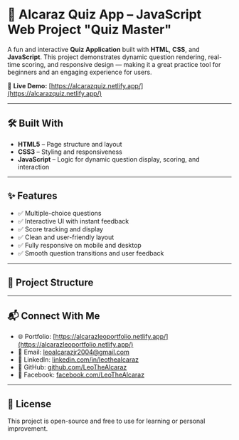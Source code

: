 # 🧠 Alcaraz Quiz App – JavaScript Web Project "Quiz Master"

A fun and interactive **Quiz Application** built with **HTML**, **CSS**, and **JavaScript**. This project demonstrates dynamic question rendering, real-time scoring, and responsive design — making it a great practice tool for beginners and an engaging experience for users.

🔗 **Live Demo:** [https://alcarazquiz.netlify.app/](https://alcarazquiz.netlify.app/)

---

## 🛠️ Built With

- **HTML5** – Page structure and layout
- **CSS3** – Styling and responsiveness
- **JavaScript** – Logic for dynamic question display, scoring, and interaction

---

## ✨ Features

- ✅ Multiple-choice questions
- ✅ Interactive UI with instant feedback
- ✅ Score tracking and display
- ✅ Clean and user-friendly layout
- ✅ Fully responsive on mobile and desktop
- ✅ Smooth question transitions and user feedback

---

## 📁 Project Structure


---

## 📬 Connect With Me

- 🌐 Portfolio: [https://alcarazleoportfolio.netlify.app/](https://alcarazleoportfolio.netlify.app/)
- 📧 Email: leoalcarazjr2004@gmail.com
- 💼 LinkedIn: [linkedin.com/in/leothealcaraz](https://www.linkedin.com/in/leothealcaraz/)
- 🐙 GitHub: [github.com/LeoTheAlcaraz](https://github.com/LeoTheAlcaraz)
- 📘 Facebook: [facebook.com/LeoTheAlcaraz](https://web.facebook.com/LeoTheAlcaraz)

---

## 📄 License

This project is open-source and free to use for learning or personal improvement.
